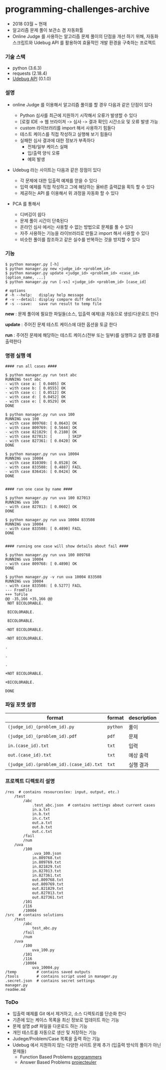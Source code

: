# programming-challenges-archive

- 2018 03월 ~ 현재
- 알고리즘 문제 풀이 보관소 겸 자동화툴
- Online Judge 를 사용하는 알고리즘 문제 풀이의 단점을 개선 하기 위해, 자동화 스크립트와 Udebug API 를 활용하여 효율적인 개발 환경을 구축하는 프로젝트

### 기술 스택

- python (3.6.3)
- requests (2.18.4)
- [Udebug API](https://www.udebug.com/API/) (0.1.0)

### 설명

- online Judge 를 이용해서 알고리즘 풀이를 할 경우 다음과 같은 단점이 있다
	- Python 심사를 최근에 지원하기 시작해서 오류가 발생할 수 있다
	- [로컬 IDE -> 웹 브라이져 -> 심사 -> 결과 확인] 시간소요 및 오류 발생 가능
	- custom 라이브러리를 import 해서 사용하기 힘들다
	- 테스트 케이스를 직접 작성하고 실행해 보기 힘들다
	- 실패한 심사 결과에 대한 정보가 부족하다
		- 전체/일부 케이스 실패
		- 입/출력 양식 오류
		- 예외 발생

- Udebug 라는 사이트는 다음과 같은 장점이 있다
	- 각 문제에 대한 입출력 예제를 얻을 수 있다
	- 입력 예제를 직접 작성하고 그에 해당하는 올바른 출력값을 획득 할 수 있다
	- 제공하는 API 를 이용해서 위 과정을 자동화 할 수 있다

- PCA 를 통해서
	- 디버깅이 쉽다
	- 문제 풀이 시간이 단축된다
	- 온라인 심사 에서는 사용할 수 없는 방법으로 문제를 풀 수 있다
	- 자주 사용하는 기능을 라이브러리로 만들고 import 해서 사용할 수 있다
	- 비슷한 풀이를 참조하고 같은 실수를 반복하는 것을 방지할 수 있다

### 기능

	$ python manager.py [-h]
	$ python manager.py new <judge_id> <problem_id>
	$ python manager.py update <judge_id> <problem_id> <case_id> [option_name, ...]
	$ python manager.py run [-vs] <judge_id> <problem_id> [case_id]

	# options
	# -h --help:   display help message
	# -v --detail: display compare diff details
	# -s --save:   save run result to temp file

**new** : 문제 풀이에 필요한 파일들(소스, 입출력 예제)을 자동으로 생성/다운로드 한다

**update** : 주어진 문제 테스트 케이스에 대한 옵션을 토글 한다

**run** : 주어진 문제에 해당하는 테스트 케이스(전부 또는 일부)를 실행하고 실행 결과를 출력한다

### 명령 실행 예

```
#### run all cases ####

$ python manager.py run test abc
RUNNING test abc
- with case a: [ 0.0405] OK
- with case b: [ 0.0555] OK
- with case c: [ 0.0512] OK
- with case d: [ 0.0452] OK
- with case e: [ 0.0529] OK
DONE

$ python manager.py run uva 100
RUNNING uva 100
- with case 809768: [ 0.0643] OK
- with case 809769: [ 0.5644] OK
- with case 821829: [ 0.2180] OK
- with case 827013: [       ] SKIP
- with case 827361: [ 0.0420] OK
DONE

$ python manager.py run uva 10004
RUNNING uva 10004
- with case 810309: [ 0.0528] OK
- with case 833508: [ 0.4887] FAIL
- with case 836416: [ 0.0424] OK
DONE


#### run one case by name ####

$ python manager.py run uva 100 827013
RUNNING uva 100
- with case 827013: [ 0.0602] OK
DONE

$ python manager.py run uva 10004 833508
RUNNING uva 10004
- with case 833508: [ 0.4890] FAIL
DONE


#### running one case will show details about fail ####

$ python manager.py run uva 100 809768
RUNNING uva 10004
- with case 809768: [ 0.4890] OK
DONE

$ python manager.py -v run uva 10004 833508
RUNNING uva 10004
- with case 833508: [ 0.5277] FAIL
--- FromFile
+++ ToFile
@@ -35,166 +35,166 @@
 NOT BICOLORABLE.

 BICOLORABLE.

 BICOLORABLE.

-NOT BICOLORABLE.

-NOT BICOLORABLE.

.

.

.

+NOT BICOLORABLE.

+BICOLORABLE.

DONE

```

### 파일 포맷 설명
| format                                  | format     | description |
| ----------------------------------------| ---------- | ----------- |
| `(judge_id)_(problem_id).py`            | `python`   | 풀이         |
| `(judge_id)_(problem_id).pdf`           | `pdf`      | 문제         |
| `in.(case_id).txt`                      | `txt`      | 입력         |
| `out.(case_id).txt`                     | `txt`      | 예상 출력     |
| `(judge_id).(problem_id).(case_id).txt` | `txt`      | 실행 결과     |

### 프로젝트 디렉토리 설명
```
/res  # contains resources(ex: input, output, etc.)
    /test
        /abc
            .test_abc.json  # contains settings about current cases
            in.a.txt
            in.b.txt
            in.c.txt
            out.a.txt
            out.b.txt
            out.c.txt
        /fail
        /num
    /uva
        /100
            .uva_100.json
            in.809768.txt
            in.809769.txt
            in.821829.txt
            in.827013.txt
            in.827361.txt
            out.809768.txt
            out.809769.txt
            out.821829.txt
            out.827013.txt
            out.827361.txt
        /101
        /116
        /10004
/src  # contains solutions
    /test
        /abc
            test_abc.py
        /fail
        /num
    /uva
        /100
            uva_100.py
        /101
        /116
        /10004
            uva_10004.py
/temp         # contains saved outputs
/tools        # contains script used in manager.py
.secret.json  # contains secret settings
manager.py
readme.md
```

### ToDo

- 입출력 예제를 Git 에서 제거하고, 소스 디렉토리를 단순화 한다
- 기존에 있는 케이스 목록을 최신 정보로 업데이트 하는 기능
- 문제 설명 pdf 파일을 다운로드 하는 기능
- 개인 테스트를 자동으로 생산 및 저장하는 기능
- Judege/Problem/Case 목록을 출력 하는 기능
- Udebug 에서 지원하지 않는 다양한 사이트 문제 추가 (입출력 방식의 풀이가 아닌 문제들)
	- Function Based Problems [programmers](https://programmers.co.kr])
	- Answer Based Problems [projecteuler](projecteuler.net)

